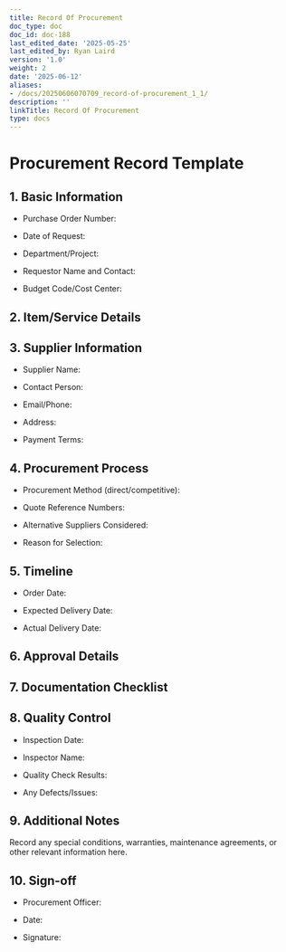 ```yaml
---
title: Record Of Procurement
doc_type: doc
doc_id: doc-188
last_edited_date: '2025-05-25'
last_edited_by: Ryan Laird
version: '1.0'
weight: 2
date: '2025-06-12'
aliases:
- /docs/20250606070709_record-of-procurement_1_1/
description: ''
linkTitle: Record Of Procurement
type: docs
---
```


# Procurement Record Template

## 1. Basic Information

- Purchase Order Number:

- Date of Request:

- Department/Project:

- Requestor Name and Contact:

- Budget Code/Cost Center:

## 2. Item/Service Details

<!-- Unsupported block type: table -->

## 3. Supplier Information

- Supplier Name:

- Contact Person:

- Email/Phone:

- Address:

- Payment Terms:

## 4. Procurement Process

- Procurement Method (direct/competitive):

- Quote Reference Numbers:

- Alternative Suppliers Considered:

- Reason for Selection:

## 5. Timeline

- Order Date:

- Expected Delivery Date:

- Actual Delivery Date:

## 6. Approval Details

<!-- Unsupported block type: to_do -->

<!-- Unsupported block type: to_do -->

<!-- Unsupported block type: to_do -->

## 7. Documentation Checklist

<!-- Unsupported block type: to_do -->

<!-- Unsupported block type: to_do -->

<!-- Unsupported block type: to_do -->

<!-- Unsupported block type: to_do -->

<!-- Unsupported block type: to_do -->

<!-- Unsupported block type: to_do -->

## 8. Quality Control

- Inspection Date:

- Inspector Name:

- Quality Check Results:

- Any Defects/Issues:

## 9. Additional Notes

Record any special conditions, warranties, maintenance agreements, or other relevant information here.

## 10. Sign-off

- Procurement Officer:

- Date:

- Signature:
